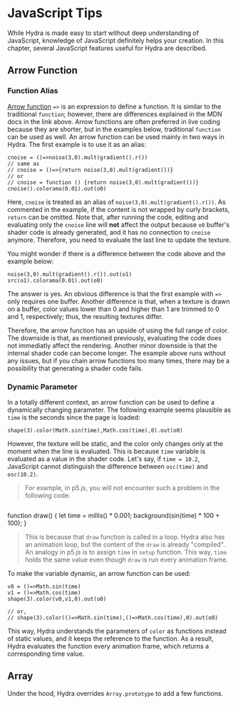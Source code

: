 JavaScript Tips
========

While Hydra is made easy to start without deep understanding of JavaScript, knowledge of JavaScript definitely helps your creation. In this chapter, several JavaScript features useful for Hydra are described.

Arrow Function
--------

### Function Alias

[Arrow function](https://developer.cdn.mozilla.net/en-US/docs/Web/JavaScript/Reference/Functions/Arrow_functions) `=>` is an expression to define a function. It is similar to the traditional `function`; however, there are differences explained in the MDN docs in the link above. Arrow functions are often preferred in live coding because they are shorter, but in the examples below, traditional `function` can be used as well. An arrow function can be used mainly in two ways in Hydra. The first example is to use it as an alias:

```hydra
cnoise = ()=>noise(3,0).mult(gradient().r())
// same as
// cnoise = ()=>{return noise(3,0).mult(gradient())}
// or
// cnoise = function () {return noise(3,0).mult(gradient())}
cnoise().colorama(0.01).out(o0)
```

Here, `cnoise` is treated as an alias of `noise(3,0).mult(gradient().r())`. As commented in the example, if the content is not wrapped by curly brackets, `return` can be omitted. Note that, after running the code, editing and evaluating only the `cnoise` line will **not** affect the output because `o0` buffer's shader code is already generated, and it has no connection to `cnoise` anymore. Therefore, you need to evaluate the last line to update the texture.

You might wonder if there is a difference between the code above and the example below:

```hydra
noise(3,0).mult(gradient().r()).out(o1)
src(o1).colorama(0.01).out(o0)
```

The answer is yes. An obvious difference is that the first example with `=>` only requires one buffer. Another difference is that, when a texture is drawn on a buffer, color values lower than 0 and higher than 1 are trimmed to 0 and 1, respectively; thus, the resulting textures differ.

Therefore, the arrow function has an upside of using the full range of color. The downside is that, as mentioned previously, evaluating the code does not immediatly affect the rendering. Another minor downside is that the internal shader code can become longer. The example above runs without any issues, but if you chain arrow functions too many times, there may be a possibility that generating a shader code fails.

### Dynamic Parameter

In a totally different context, an arrow function can be used to define a dynamically changing parameter. The following example seems plausible as `time` is the seconds since the page is loaded:

```hydra
shape(3).color(Math.sin(time),Math.cos(time),0).out(o0)
```

However, the texture will be static, and the color only changes only at the moment when the line is evaluated. This is because `time` variable is evaluated as a value in the shader code. Let's say, if `time = 10.2`, JavaScript cannot distinguish the difference between `osc(time)` and `osc(10.2)`.

> For example, in p5.js, you will not encounter such a problem in the following code:

> ```clike
function draw() {
  let time = millis() * 0.001;
  background(sin(time) * 100 + 100);
}

> This is because that `draw` function is called in a loop. Hydra also has an animation loop, but the content of the `draw` is already "compiled". An analogy in p5.js is to assign `time` in `setup` function. This way, `time` holds the same value even though `draw` is run every animation frame.

To make the variable dynamic, an arrow function can be used:

```hydra
v0 = ()=>Math.sin(time)
v1 = ()=>Math.cos(time)
shape(3).color(v0,v1,0).out(o0)

// or,
// shape(3).color(()=>Math.sin(time),()=>Math.cos(time),0).out(o0)
```

This way, Hydra understands the parameters of `color` as functions instead of static values, and it keeps the reference to the function. As a result, Hydra evaluates the function every animation frame, which returns a corresponding time value.

Array
--------

Under the hood, Hydra overrides `Array.prototype` to add a few functions.
